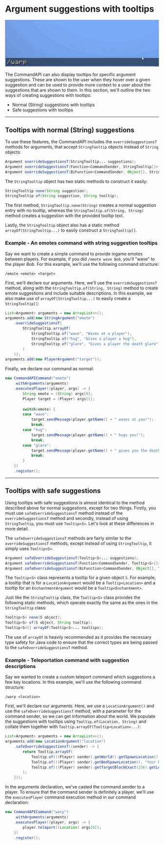 # Argument suggestions with tooltips

![](./images/warps.gif)

The CommandAPI can also display tooltips for specific argument suggestions. These are shown to the user when they hover over a given suggestion and can be used to provide more context to a user about the suggestions that are shown to them. In this section, we'll outline the two ways of creating suggestions with tooltips: 

- Normal (String) suggestions with tooltips
- Safe suggestions with tooltips

-----

## Tooltips with normal (String) suggestions

To use these features, the CommandAPI includes the `overrideSuggestionsT` methods for arguments, that accept `StringTooltip` objects instead of `String` objects:

```java
Argument overrideSuggestionsT(StringTooltip... suggestions);
Argument overrideSuggestionsT(Function<CommandSender, StringTooltip[]> suggestions);
Argument overrideSuggestionsT(BiFunction<CommandSender, Object[], StringTooltip[]> suggestions);
```

The `StringTooltip` object has two static methods to construct it easily:

```java
StringTooltip none(String suggestion);
StringTooltip of(String suggestion, String tooltip);
```

The first method, `StringTooltip.none(String)` creates a normal suggestion entry with no tooltip, whereas the `StringTooltip.of(String, String)` method creates a suggestion with the provided tooltip text.

Lastly, the `StringTooltip` object also has a static method `arrayOf(StringTooltip...)` to easily construct a `StringTooltip[]`.

<div class="example">

### Example - An emotes command with string suggestion tooltips

Say we want to create a simple command to provide ingame emotes between players. For example, if you did `/emote wave Bob`, you'll "wave" to the player _Bob_. For this example, we'll use the following command structure:

```
/emote <emote> <target>
```

First, we'll declare our arguments. Here, we'll use the `overrideSuggestionsT` method, along with the `StringTooltip.of(String, String)` method to create emote suggestions and include suitable descriptions. In this example, we also make use of `arrayOf(StringTooltip...)` to easily create a `StringTooltip[]`:

```java
List<Argument> arguments = new ArrayList<>();
arguments.add(new StringArgument("emote")
	.overrideSuggestionsT( 
		StringTooltip.arrayOf(
			StringTooltip.of("wave", "Waves at a player"),
			StringTooltip.of("hug", "Gives a player a hug"),
			StringTooltip.of("glare", "Gives a player the death glare")
		)
	));
arguments.add(new PlayerArgument("target"));
```

Finally, we declare our command as normal:

```java
new CommandAPICommand("emote")
	.withArguments(arguments)
	.executesPlayer((player, args) -> {
		String emote = (String) args[0];
		Player target = (Player) args[1];
		
		switch(emote) {
		case "wave":
			target.sendMessage(player.getName() + " waves at you!");
			break;
		case "hug":
			target.sendMessage(player.getName() + " hugs you!");
			break;
		case "glare":
			target.sendMessage(player.getName() + " gives you the death glare...");
			break;
		}
	})
	.register();
```


</div>

-----

## Tooltips with safe suggestions

Using tooltips with safe suggestions is almost identical to the method described above for normal suggestions, except for two things. Firstly, you must use `safeOverrideSuggestionsT` method instead of the `overrideSuggestionsT` method and secondly, instead of using `StringTooltip`, you must use `Tooltip<S>`. Let's look at these differences in more detail.

The `safeOverrideSuggestionsT` methods are fairly similar to the `overrideSuggestionsT` methods, except instead of using `StringTooltip`, it simply uses `Tooltip<S>`.

```java
Argument safeOverrideSuggestionsT(Tooltip<S>... suggestions);
Argument safeOverrideSuggestionsT(Function<CommandSender, Tooltip<S>[]> suggestions);
Argument safeOverrideSuggestionsT(BiFunction<CommandSender, Object[], Tooltip<S>[]> suggestions);
```

The `Tooltip<S>` class represents a tooltip for a given object `S`. For example, a tooltip that is for a `LocationArgument` would be a `Tooltip<Location>` and a tooltip for an `EnchantmentArgument` would be a `Tooltip<Enchantment>`.

Just like the `StringTooltip` class, the `Tooltip<S>` class provides the following static methods, which operate exactly the same as the ones in the `StringTooltip` class:

```java
Tooltip<S> none(S object);
Tooltip<S> of(S object, String tooltip);
Tooltip<S>[] arrayOf(Tooltip<S>... tooltips);
```

The use of `arrayOf` is heavily recommended as it provides the necessary type safety for Java code to ensure that the correct types are being passed to the `safeOverrideSuggestionsT` method.

<div class="example">

### Example - Teleportation command with suggestion descriptions

Say we wanted to create a custom teleport command which suggestions a few key locations. In this example, we'll use the following command structure:

```
/warp <location>
```

First, we'll declare our arguments. Here, we use a `LocationArgument()` and use the `safeOverrideSuggestionsT` method, with a parameter for the command sender, so we can get information about the world. We populate the suggestions with tooltips using `Tooltip.of(Location, String)` and collate them together with `Tooltip.arrayOf(Tooltip<Location>...)`:

```java
List<Argument> arguments = new ArrayList<>();
arguments.add(new LocationArgument("location")
	.safeOverrideSuggestionsT((sender) -> {
		return Tooltip.arrayOf(
			Tooltip.of(((Player) sender).getWorld().getSpawnLocation(), "World spawn"),
			Tooltip.of(((Player) sender).getBedSpawnLocation(), "Your bed"),
			Tooltip.of(((Player) sender).getTargetBlockExact(256).getLocation(), "Target block")
		);
	}));
```

In the arguments declaration, we've casted the command sender to a player. To ensure that the command sender is definitely a player, we'll use the `executesPlayer` command execution method in our command declaration:

```java
new CommandAPICommand("warp")
	.withArguments(arguments)
	.executesPlayer((player, args) -> {
		player.teleport((Location) args[0]);
	})
	.register();
```

</div>

